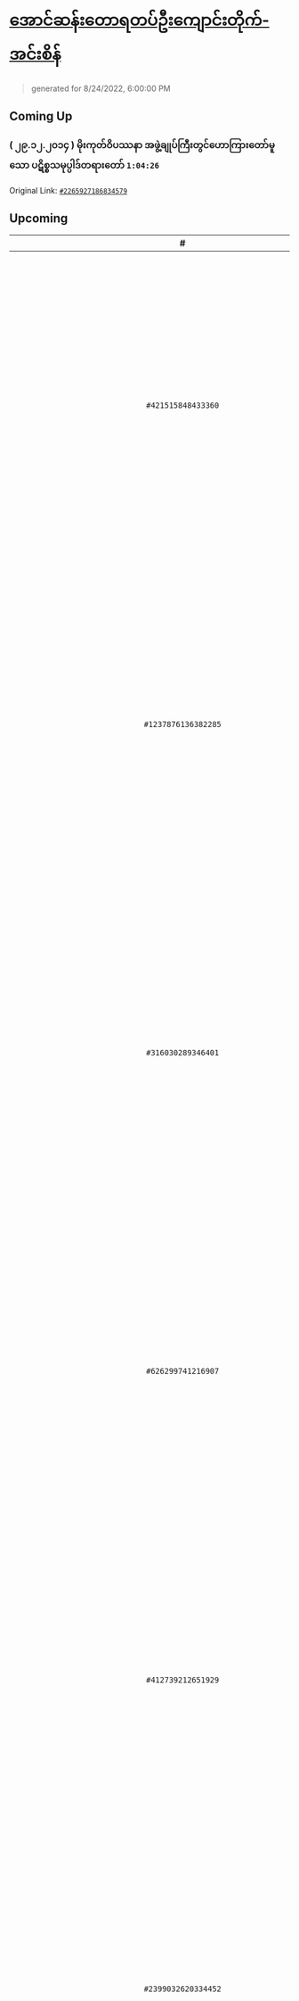 # [အောင်ဆန်းတောရတပ်ဦးကျောင်းတိုက်-အင်းစိန်](https://www.facebook.com/655653464834259)

> generated for 8/24/2022, 6:00:00 PM

## Coming Up

### ( ၂၉.၁၂.၂၀၁၄ ) မိုးကုတ်ဝိပဿနာ အဖွဲ့ချုပ်ကြီးတွင်ဟောကြားတော်မူသော ပဋိစ္စသမုပ္ပါဒ်တရားတော် `1:04:26`

Original Link: [`#2265927186834579`](https://www.facebook.com/655653464834259/videos/2265927186834579)

## Upcoming

| # | Title | Duration | Date |
|:-----:|:------|---------:|-------------:|
| `#421515848433360` | [၄.၁၂.၂၀၁၃ အောင်ဆန်းတောရတပ်ဦးကျောင်းတိုက်ကြီးတွင် ဒီဇင်ဘာအထူးတရားစခန်းပွဲ၌ ဟောကြားတော်မူသော ပါရမီ ပြည့်စုံလုံလောက်လို့ တရားအားထုတ်နိုင်ကြသည် တရားတော်](https://www.facebook.com/655653464834259/videos/421515848433360) | 1:08:51 | 8/25/2022 18:00:00 |
| `#1237876136382285` | [၄.၁၂.၂၀၁၃ ညနေ အောင်ဆန်းတောရတပ်ဦးကျောင်းတိုက်ကြီး၌ ဒီဇင်ဘာအထူးတရားစခန်းပွဲတွင်ဟောကြားတော်မူသော ဝိပဿနာမလုပ်မီခန္ဓာအကြာင်းကျိုးဆက်သင်ရမည် တရားတော်](https://www.facebook.com/655653464834259/videos/1237876136382285) | 1:14:16 | 8/26/2022 18:00:00 |
| `#316030289346401` | [၅.၁၂.၂၀၁၃ နံနက် အောင်ဆန်းတောရတပ်ဦးကျောင်းတိုက်ကြီး၌ ( ၉ ) ကြိမ်မြောက် ဒီဇင်ဘာအထူးတရားစခန်းပွဲတွင်ဟောကြားတော်မူသော အမှားအမှန် ခွဲခြားမြင်ရန် ပဋိစ္စသမုပ္ပါဒ်သင်ယူပါ တရားတော်](https://www.facebook.com/655653464834259/videos/316030289346401) | 1:04:22 | 8/27/2022 18:00:00 |
| `#626299741216907` | [၆.၁၂.၂၀၁၃ နံနက် အောင်ဆန်းတောရတပ်ဦးကျောင်းတိုက်ကြီး၌ ( ၉ ) ကြိမ်မြောက် ဒီဇင်ဘာအထူးတရားစခန်းပွဲတွင်ဟောကြားတော်မူသော အမိုက်ဇာတ်တွေသိမ်းကြပါ တရားတော်](https://www.facebook.com/655653464834259/videos/626299741216907) | 52:57 | 8/28/2022 18:00:00 |
| `#412739212651929` | [၆.၁၂.၂၀၁၃ ညနေ အောင်ဆန်းတောရတပ်ဦးကျောင်းတိုက်ကြီး၌ ( ၉ ) ကြိမ်မြောက် ဒီဇင်ဘာအထူးတရားစခန်းပွဲတွင်ဟောကြားတော်မူသော သက္ကာယဒိဋ္ဌိ အပါး( ၂၀ )ဖြုတ်နည်း တရားတော်](https://www.facebook.com/655653464834259/videos/412739212651929) | 1:08:27 | 8/29/2022 18:00:00 |
| `#2399032620334452` | [၇.၁၂.၂၀၁၃ နံနက် အောင်ဆန်းတောရတပ်ဦးကျောင်းတိုက်ကြီး၌ ( ၉ ) ကြိမ်မြောက် ဒီဇင်ဘာအထူးတရားစခန်းပွဲတွင်ဟောကြားတော်မူသော ကြောင်းကျိုးဆက်စပ် ဒိဋ္ဌိသတ် တရားတော်](https://www.facebook.com/655653464834259/videos/2399032620334452) | 1:08:47 | 8/30/2022 18:00:00 |
| `#610103489502051` | [၇.၁၂.၂၀၁၃ ညနေ အောင်ဆန်းတောရတပ်ဦးကျောင်းတိုက်ကြီး၌ ( ၉ ) ကြိမ်မြောက် ဒီဇင်ဘာအထူးတရားစခန်းပွဲတွင်ဟောကြားတော်မူသော ပညတ် ပရမတ် သိတတ်သူမှမြတ် တရားတော်](https://www.facebook.com/655653464834259/videos/610103489502051) | 1:03:51 | 8/31/2022 18:00:00 |
| `#2361567740799486` | [၈.၁၂.၂၀၁၃ နံနက် အောင်ဆန်းတောရတပ်ဦးကျောင်းတိုက်ကြီး၌ ( ၉ ) ကြိမ်မြောက် ဒီဇင်ဘာအထူးတရားစခန်းပွဲတွင်ဟောကြားတော်မူသော မဂ္ဂင်( ၅ )ပါး ပွားများ အရှုဉာဏ် တရားတော်](https://www.facebook.com/655653464834259/videos/2361567740799486) | 1:04:42 | 9/1/2022 18:00:00 |
| `#889624921389705` | [၈.၁၂.၂၀၁၃ ညနေ အောင်ဆန်းတောရတပ်ဦးကျောင်းတိုက်ကြီး၌ ( ၉ ) ကြိမ်မြောက် ဒီဇင်ဘာအထူးတရားစခန်းပွဲတွင်ဟောကြားတော်မူသော ကိလေသာရန်သူသတ်ရန် မဂ္ဂင်လက်နက်ကသာနိုင်မည် တရားတော်](https://www.facebook.com/655653464834259/videos/889624921389705) | 48:51 | 9/2/2022 18:00:00 |
| `#1230952240398368` | [၉.၁၂.၂၀၁၃ နံနက် အောင်ဆန်းတောရတပ်ဦးကျောင်းတိုက်ကြီး၌ ( ၉ ) ကြိမ်မြောက် ဒီဇင်ဘာအထူးတရားစခန်းပွဲတွင်ဟောကြားတော်မူသော မွေး အို နာ သေက ခန္ဓာရဲ့ကိစ္စ ငါဝင်မစွက်ရ တရားတော်](https://www.facebook.com/655653464834259/videos/1230952240398368) | 1:06:56 | 9/3/2022 18:00:00 |
| `#467188077389215` | [၁၀.၁၂.၂၀၁၃ ညနေ အောင်ဆန်းတောရတပ်ဦးကျောင်းတိုက်ကြီး၌ ( ၉ ) ကြိမ်မြောက် ဒီဇင်ဘာအထူးတရားစခန်းပွဲတွင်ဟောကြားတော်မူသော နေရေးတတ်၍ သေရေးမြတ်ရန် တရားတော်](https://www.facebook.com/655653464834259/videos/467188077389215) | 47:51 | 9/4/2022 18:00:00 |
| `#330470124526791` | [၂၄. ၈ .၂၀၁၃ ရက်နေ့ အောင်ဆန်းတောရတပ်ဦးကျောင်းတိုက်ကြီး၌ ( ၁၄၇ ) ကြိမ်မြောက် မိုးကုတ်ဝိပဿနာ ဝါခေါင်လ( ၁၀ ) ရက်တရားအားထုတ်ပူဇော်ပွဲကြီးတွင် ဟောကြားတော်မူသော ဗုဒ္ဓဘာသာမှန်လျင် သစ္စာသိရမည် တရားတော်](https://www.facebook.com/655653464834259/videos/330470124526791) | 58:43 | 9/5/2022 18:00:00 |
| `#2766443440051965` | [၂၅. ၈ .၂၀၁၃ နံနက် အောင်ဆန်းတောရတပ်ဦးကျောင်းတိုက်ကြီး၌ ( ၁၄၇ ) ကြိမ်မြောက် မိုးကုတ်ဝိပဿနာ ဝါခေါင်လ( ၁၀ ) ရက်တရားအားထုတ်ပူဇော်ပွဲကြီးတွင် ဟောကြားတော်မူသော
တရားသိသော နှင့် မသိသော လူတန်းစား( ၂ ) မျိုး တရားတော်](https://www.facebook.com/655653464834259/videos/2766443440051965) | 1:05:37 | 9/6/2022 18:00:00 |
| `#420372842024556` | [၂၅. ၈ .၂၀၁၃ ညနေ အောင်ဆန်းတောရတပ်ဦးကျောင်းတိုက်ကြီး၌ ( ၁၄၇ ) ကြိမ်မြောက် မိုးကုတ်ဝိပဿနာ ဝါခေါင်လ( ၁၀ ) ရက်တရားအားထုတ်ပူဇော်ပွဲကြီးတွင် ဟောကြားတော်မူသော
နိဗ္ဗာန်ရောက်ရန် ဆောင်ရန်တရား( ၅ )ပါးနှင့် ရှောင်ရန်တရား ( ၅ )ပါး တရားတော်](https://www.facebook.com/655653464834259/videos/420372842024556) | 1:04:49 | 9/7/2022 18:00:00 |

---

_&copy; 2021-2022 [Ethereal](https://github.com/etherealtech)_